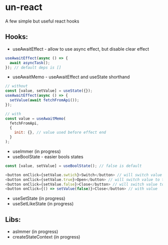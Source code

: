 # un-react
A few simple but useful react hooks

## Hooks:

- useAwaitEffect - allow to use async effect, but disable clear effect
```js
useAwaitEffect(async () => {
  await asyncTask();
}); // default deps is []
```
- useAwaitMemo - useAwaitEffect and useState shorthand
```js
// without
const [value, setValue] = useState({});
useAwaitEffect(async () => {
  setValue(await fetchFromApi());
});

// with
const value = useAwaitMemo(
  fetchFromApi,
  {
    init: {}, // value used before effect end
  }
);
```
- useImmer (in progress)
- useBoolState - easier bools states
```js
const [value, setValue] = useBoolState(); // false is default

<button onClick={setValue.swtich}>Switch</button> // will switch value
<button onClick={setValue.true}>Open</button> // will switch value to true
<button onClick={setValue.false}>Close</button> // will switch value to false
<button onClick={() => setValue(false)}>Close</button> // with value

```
- useSetState (in progress)
- useSetLikeState (in progress)

## Libs:
- asImmer (in progress)
- createStateContext (in progress)
